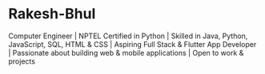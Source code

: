 # Rakesh-Bhul
Computer Engineer | NPTEL Certified in Python | Skilled in Java, Python, JavaScript, SQL, HTML &amp; CSS | Aspiring Full Stack &amp; Flutter App Developer | Passionate about building web &amp; mobile applications | Open to work &amp; projects
